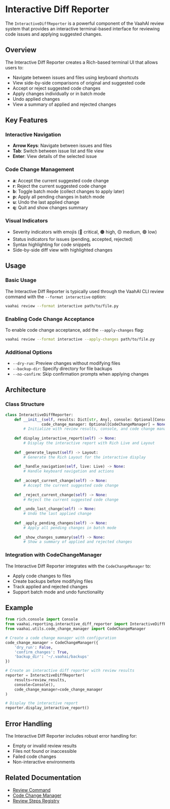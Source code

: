 # Interactive Diff Reporter

The `InteractiveDiffReporter` is a powerful component of the VaahAI review system that provides an interactive terminal-based interface for reviewing code issues and applying suggested changes.

## Overview

The Interactive Diff Reporter creates a Rich-based terminal UI that allows users to:
- Navigate between issues and files using keyboard shortcuts
- View side-by-side comparisons of original and suggested code
- Accept or reject suggested code changes
- Apply changes individually or in batch mode
- Undo applied changes
- View a summary of applied and rejected changes

## Key Features

### Interactive Navigation

- **Arrow Keys**: Navigate between issues and files
- **Tab**: Switch between issue list and file view
- **Enter**: View details of the selected issue

### Code Change Management

- **a**: Accept the current suggested code change
- **r**: Reject the current suggested code change
- **b**: Toggle batch mode (collect changes to apply later)
- **p**: Apply all pending changes in batch mode
- **u**: Undo the last applied change
- **q**: Quit and show changes summary

### Visual Indicators

- Severity indicators with emojis (🔴 critical, 🟠 high, 🟡 medium, 🟢 low)
- Status indicators for issues (pending, accepted, rejected)
- Syntax highlighting for code snippets
- Side-by-side diff view with highlighted changes

## Usage

### Basic Usage

The Interactive Diff Reporter is typically used through the VaahAI CLI review command with the `--format interactive` option:

```bash
vaahai review --format interactive path/to/file.py
```

### Enabling Code Change Acceptance

To enable code change acceptance, add the `--apply-changes` flag:

```bash
vaahai review --format interactive --apply-changes path/to/file.py
```

### Additional Options

- `--dry-run`: Preview changes without modifying files
- `--backup-dir`: Specify directory for file backups
- `--no-confirm`: Skip confirmation prompts when applying changes

## Architecture

### Class Structure

```python
class InteractiveDiffReporter:
    def __init__(self, results: Dict[str, Any], console: Optional[Console] = None, 
                code_change_manager: Optional[CodeChangeManager] = None):
        # Initialize with review results, console, and code change manager
        
    def display_interactive_report(self) -> None:
        # Display the interactive report with Rich Live and Layout
        
    def _generate_layout(self) -> Layout:
        # Generate the Rich Layout for the interactive display
        
    def _handle_navigation(self, live: Live) -> None:
        # Handle keyboard navigation and actions
        
    def _accept_current_change(self) -> None:
        # Accept the current suggested code change
        
    def _reject_current_change(self) -> None:
        # Reject the current suggested code change
        
    def _undo_last_change(self) -> None:
        # Undo the last applied change
        
    def _apply_pending_changes(self) -> None:
        # Apply all pending changes in batch mode
        
    def _show_changes_summary(self) -> None:
        # Show a summary of applied and rejected changes
```

### Integration with CodeChangeManager

The Interactive Diff Reporter integrates with the `CodeChangeManager` to:
- Apply code changes to files
- Create backups before modifying files
- Track applied and rejected changes
- Support batch mode and undo functionality

## Example

```python
from rich.console import Console
from vaahai.reporting.interactive_diff_reporter import InteractiveDiffReporter
from vaahai.utils.code_change_manager import CodeChangeManager

# Create a code change manager with configuration
code_change_manager = CodeChangeManager({
    'dry_run': False,
    'confirm_changes': True,
    'backup_dir': '~/.vaahai/backups'
})

# Create an interactive diff reporter with review results
reporter = InteractiveDiffReporter(
    results=review_results,
    console=Console(),
    code_change_manager=code_change_manager
)

# Display the interactive report
reporter.display_interactive_report()
```

## Error Handling

The Interactive Diff Reporter includes robust error handling for:
- Empty or invalid review results
- Files not found or inaccessible
- Failed code changes
- Non-interactive environments

## Related Documentation

- [Review Command](../cli/review_command.md)
- [Code Change Manager](../utils/code_change_manager.md)
- [Review Steps Registry](../review/steps_registry.md)
